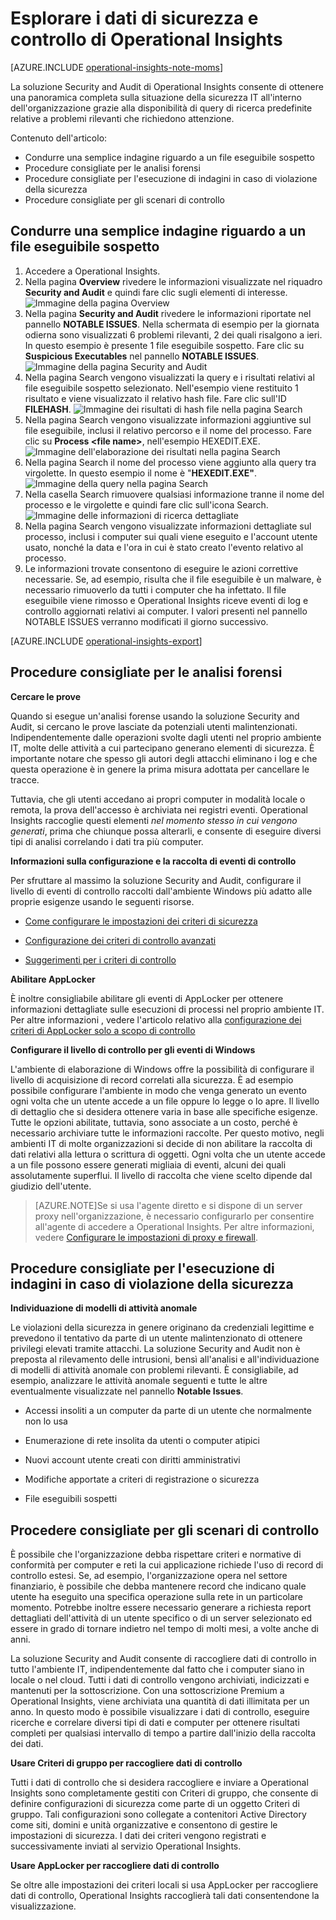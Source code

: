 <properties
   pageTitle="Esplorare i dati di sicurezza e controllo di Operational Insights"
   description="Informazioni su come usare la soluzione Security and Audit per ottenere una panoramica completa sulla situazione della sicurezza IT all'interno dell'organizzazione grazie alla disponibilità di query di ricerca predefinite relative a problemi rilevanti che richiedono attenzione"
   services="operational-insights"
   documentationCenter=""
   authors="bandersmsft"
   manager="jwhit"
   editor="tysonn" />
<tags
   ms.service="operational-insights"
   ms.devlang="na"
   ms.topic="article"
   ms.tgt_pltfrm="na"
   ms.workload="na"
   ms.date="09/10/2015"
   ms.author="banders" />

# Esplorare i dati di sicurezza e controllo di Operational Insights

[AZURE.INCLUDE [operational-insights-note-moms](../../includes/operational-insights-note-moms.md)]

La soluzione Security and Audit di Operational Insights consente di ottenere una panoramica completa sulla situazione della sicurezza IT all'interno dell'organizzazione grazie alla disponibilità di query di ricerca predefinite relative a problemi rilevanti che richiedono attenzione.

Contenuto dell'articolo:

- Condurre una semplice indagine riguardo a un file eseguibile sospetto
- Procedure consigliate per le analisi forensi
- Procedure consigliate per l'esecuzione di indagini in caso di violazione della sicurezza
- Procedure consigliate per gli scenari di controllo

## Condurre una semplice indagine riguardo a un file eseguibile sospetto

1. Accedere a Operational Insights.
2. Nella pagina **Overview** rivedere le informazioni visualizzate nel riquadro **Security and Audit** e quindi fare clic sugli elementi di interesse. ![Immagine della pagina Overview](./media/operational-insights-security-audit/sec-audit-dash02.png)
3. Nella pagina **Security and Audit** rivedere le informazioni riportate nel pannello **NOTABLE ISSUES**. Nella schermata di esempio per la giornata odierna sono visualizzati 6 problemi rilevanti, 2 dei quali risalgono a ieri. In questo esempio è presente 1 file eseguibile sospetto. Fare clic su **Suspicious Executables** nel pannello **NOTABLE ISSUES**. ![Immagine della pagina Security and Audit](./media/operational-insights-security-audit/sec-audit-dash03.png)
4. Nella pagina Search vengono visualizzati la query e i risultati relativi al file eseguibile sospetto selezionato. Nell'esempio viene restituito 1 risultato e viene visualizzato il relativo hash file. Fare clic sull'ID **FILEHASH**. ![Immagine dei risultati di hash file nella pagina Search](./media/operational-insights-security-audit/sec-audit-search01.png)
5. Nella pagina Search vengono visualizzate informazioni aggiuntive sul file eseguibile, inclusi il relativo percorso e il nome del processo. Fare clic su **Process &lt;file name&gt;**, nell'esempio HEXEDIT.EXE. ![Immagine dell'elaborazione dei risultati nella pagina Search](./media/operational-insights-security-audit/sec-audit-search02.png)
6. Nella pagina Search il nome del processo viene aggiunto alla query tra virgolette. In questo esempio il nome è "**HEXEDIT.EXE"**. ![Immagine della query nella pagina Search](./media/operational-insights-security-audit/sec-audit-search03.png)
7. Nella casella Search rimuovere qualsiasi informazione tranne il nome del processo e le virgolette e quindi fare clic sull'icona Search. ![Immagine delle informazioni di ricerca dettagliate](./media/operational-insights-security-audit/sec-audit-search04.png)
8. Nella pagina Search vengono visualizzate informazioni dettagliate sul processo, inclusi i computer sui quali viene eseguito e l'account utente usato, nonché la data e l'ora in cui è stato creato l'evento relativo al processo.
9. Le informazioni trovate consentono di eseguire le azioni correttive necessarie. Se, ad esempio, risulta che il file eseguibile è un malware, è necessario rimuoverlo da tutti i computer che ha infettato. Il file eseguibile viene rimosso e Operational Insights riceve eventi di log e controllo aggiornati relativi ai computer. I valori presenti nel pannello NOTABLE ISSUES verranno modificati il giorno successivo.

[AZURE.INCLUDE [operational-insights-export](../../includes/operational-insights-export.md)]

## Procedure consigliate per le analisi forensi

**Cercare le prove**

Quando si esegue un'analisi forense usando la soluzione Security and Audit, si cercano le prove lasciate da potenziali utenti malintenzionati. Indipendentemente dalle operazioni svolte dagli utenti nel proprio ambiente IT, molte delle attività a cui partecipano generano elementi di sicurezza. È importante notare che spesso gli autori degli attacchi eliminano i log e che questa operazione è in genere la prima misura adottata per cancellare le tracce.

Tuttavia, che gli utenti accedano ai propri computer in modalità locale o remota, la prova dell'accesso è archiviata nei registri eventi. Operational Insights raccoglie questi elementi *nel momento stesso in cui vengono generati*, prima che chiunque possa alterarli, e consente di eseguire diversi tipi di analisi correlando i dati tra più computer.

**Informazioni sulla configurazione e la raccolta di eventi di controllo**

Per sfruttare al massimo la soluzione Security and Audit, configurare il livello di eventi di controllo raccolti dall'ambiente Windows più adatto alle proprie esigenze usando le seguenti risorse.

- [Come configurare le impostazioni dei criteri di sicurezza](https://technet.microsoft.com/library/dn135243(v=ws.10).aspx)

- [Configurazione dei criteri di controllo avanzati](https://technet.microsoft.com/library/jj852202(v=ws.10).aspx)

- [Suggerimenti per i criteri di controllo](https://technet.microsoft.com/library/dn487457.aspx)

**Abilitare AppLocker**

È inoltre consigliabile abilitare gli eventi di AppLocker per ottenere informazioni dettagliate sulle esecuzioni di processi nel proprio ambiente IT. Per altre informazioni , vedere l'articolo relativo alla [configurazione dei criteri di AppLocker solo a scopo di controllo](https://technet.microsoft.com/library/hh994622.aspx)

**Configurare il livello di controllo per gli eventi di Windows**

L'ambiente di elaborazione di Windows offre la possibilità di configurare il livello di acquisizione di record correlati alla sicurezza. È ad esempio possibile configurare l'ambiente in modo che venga generato un evento ogni volta che un utente accede a un file oppure lo legge o lo apre. Il livello di dettaglio che si desidera ottenere varia in base alle specifiche esigenze. Tutte le opzioni abilitate, tuttavia, sono associate a un costo, perché è necessario archiviare tutte le informazioni raccolte. Per questo motivo, negli ambienti IT di molte organizzazioni si decide di non abilitare la raccolta di dati relativi alla lettura o scrittura di oggetti. Ogni volta che un utente accede a un file possono essere generati migliaia di eventi, alcuni dei quali assolutamente superflui. Il livello di raccolta che viene scelto dipende dal giudizio dell'utente.

>[AZURE.NOTE]Se si usa l'agente diretto e si dispone di un server proxy nell'organizzazione, è necessario configurarlo per consentire all'agente di accedere a Operational Insights. Per altre informazioni, vedere [Configurare le impostazioni di proxy e firewall](operational-insights-proxy-firewall.md).

## Procedure consigliate per l'esecuzione di indagini in caso di violazione della sicurezza

**Individuazione di modelli di attività anomale**

Le violazioni della sicurezza in genere originano da credenziali legittime e prevedono il tentativo da parte di un utente malintenzionato di ottenere privilegi elevati tramite attacchi. La soluzione Security and Audit non è preposta al rilevamento delle intrusioni, bensì all'analisi e all'individuazione di modelli di attività anomale con problemi rilevanti. È consigliabile, ad esempio, analizzare le attività anomale seguenti e tutte le altre eventualmente visualizzate nel pannello **Notable Issues**.

- Accessi insoliti a un computer da parte di un utente che normalmente non lo usa

- Enumerazione di rete insolita da utenti o computer atipici

- Nuovi account utente creati con diritti amministrativi

- Modifiche apportate a criteri di registrazione o sicurezza

- File eseguibili sospetti

## Procedere consigliate per gli scenari di controllo

È possibile che l'organizzazione debba rispettare criteri e normative di conformità per computer e reti la cui applicazione richiede l'uso di record di controllo estesi. Se, ad esempio, l'organizzazione opera nel settore finanziario, è possibile che debba mantenere record che indicano quale utente ha eseguito una specifica operazione sulla rete in un particolare momento. Potrebbe inoltre essere necessario generare a richiesta report dettagliati dell'attività di un utente specifico o di un server selezionato ed essere in grado di tornare indietro nel tempo di molti mesi, a volte anche di anni.

La soluzione Security and Audit consente di raccogliere dati di controllo in tutto l'ambiente IT, indipendentemente dal fatto che i computer siano in locale o nel cloud. Tutti i dati di controllo vengono archiviati, indicizzati e mantenuti per la sottoscrizione. Con una sottoscrizione Premium a Operational Insights, viene archiviata una quantità di dati illimitata per un anno. In questo modo è possibile visualizzare i dati di controllo, eseguire ricerche e correlare diversi tipi di dati e computer per ottenere risultati completi per qualsiasi intervallo di tempo a partire dall'inizio della raccolta dei dati.

**Usare Criteri di gruppo per raccogliere dati di controllo**

Tutti i dati di controllo che si desidera raccogliere e inviare a Operational Insights sono completamente gestiti con Criteri di gruppo, che consente di definire configurazioni di sicurezza come parte di un oggetto Criteri di gruppo. Tali configurazioni sono collegate a contenitori Active Directory come siti, domini e unità organizzative e consentono di gestire le impostazioni di sicurezza. I dati dei criteri vengono registrati e successivamente inviati al servizio Operational Insights.

**Usare AppLocker per raccogliere dati di controllo**

Se oltre alle impostazioni dei criteri locali si usa AppLocker per raccogliere dati di controllo, Operational Insights raccoglierà tali dati consentendone la visualizzazione.

<!---HONumber=Sept15_HO3-->